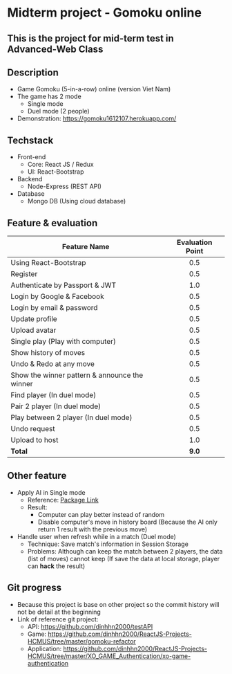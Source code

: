 # Midterm project - Gomoku online
## This is the project for mid-term test in Advanced-Web Class
## Description
* Game Gomoku (5-in-a-row) online (version Viet Nam)
* The game has 2 mode
    * Single mode
    * Duel mode (2 people)
* Demonstration: https://gomoku1612107.herokuapp.com/
## Techstack
* Front-end
    * Core: React JS / Redux
    * UI: React-Bootstrap
* Backend
    * Node-Express (REST API)
* Database
    * Mongo DB (Using cloud database)
## Feature & evaluation
|                  Feature Name                 | Evaluation Point |
|-----------------------------------------------|:----------------:|
| Using React-Bootstrap                         |        0.5       |
| Register                                      |        0.5       |
| Authenticate by Passport & JWT                |        1.0       |
| Login by Google & Facebook                    |        0.5       |
| Login by email & password                     |        0.5       |
| Update profile                                |        0.5       |
| Upload avatar                                 |        0.5       |
| Single play (Play with computer)              |        0.5       |
| Show history of moves                         |        0.5       |
| Undo & Redo at any move                       |        0.5       |
| Show the winner pattern & announce the winner |        0.5       |
| Find player (In duel mode)                    |        0.5       |
| Pair 2 player (In duel mode)                  |        0.5       |
| Play between 2 player (In duel mode)          |        0.5       |
| Undo request                                  |        0.5       |
| Upload to host                                |        1.0       |
| **Total**                                     |      **9.0**     |

## Other feature
* Apply AI in Single mode
    * Reference: [Package Link](https://www.npmjs.com/package/gomokuai)
    * Result: 
        * Computer can play better instead of random
        * Disable computer's move in history board (Because the AI only return 1 result with the previous move)
* Handle user when refresh while in a match (Duel mode)
    * Technique: Save match's information in Session Storage
    * Problems: Although can keep the match between 2 players, the data (list of moves) cannot keep (If save the data at local storage, player can **hack** the result)
## Git progress
* Because this project is base on other project so the commit history will not be detail at the beginning
* Link of reference git project:
    * API: https://github.com/dinhhn2000/testAPI
    * Game: https://github.com/dinhhn2000/ReactJS-Projects-HCMUS/tree/master/gomoku-refactor
    * Application: https://github.com/dinhhn2000/ReactJS-Projects-HCMUS/tree/master/XO_GAME_Authentication/xo-game-authentication
